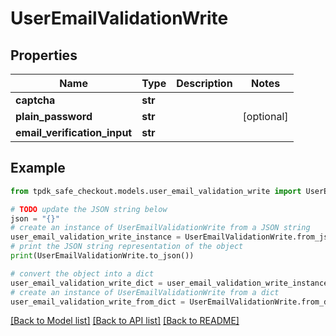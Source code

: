 # UserEmailValidationWrite



## Properties

Name | Type | Description | Notes
------------ | ------------- | ------------- | -------------
**captcha** | **str** |  | 
**plain_password** | **str** |  | [optional] 
**email_verification_input** | **str** |  | 

## Example

```python
from tpdk_safe_checkout.models.user_email_validation_write import UserEmailValidationWrite

# TODO update the JSON string below
json = "{}"
# create an instance of UserEmailValidationWrite from a JSON string
user_email_validation_write_instance = UserEmailValidationWrite.from_json(json)
# print the JSON string representation of the object
print(UserEmailValidationWrite.to_json())

# convert the object into a dict
user_email_validation_write_dict = user_email_validation_write_instance.to_dict()
# create an instance of UserEmailValidationWrite from a dict
user_email_validation_write_from_dict = UserEmailValidationWrite.from_dict(user_email_validation_write_dict)
```
[[Back to Model list]](../README.md#documentation-for-models) [[Back to API list]](../README.md#documentation-for-api-endpoints) [[Back to README]](../README.md)


